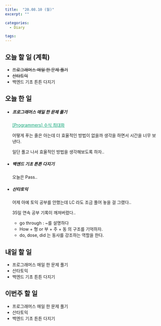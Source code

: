 ```yaml
---
title:  "20.08.10 (월)"
excerpt: ""

categories:
  - Diary

tags:
---
```


## 오늘 할 일 (계획)

- ~~프로그래머스 매일 한 문제 풀기~~
- ~~산타토익~~
- 백엔드 기초 튼튼 다지기

## 오늘 한 일

- ##### 프로그래머스 매일 한 문제 풀기

  <a href="https://nam-ki-bok.github.io/quiz/Quiz_FomulaMax/" style="color:#0FA678">[Programmers] 수식 최대화</a>
  
  어떻게 푸는 줄은 아는데 더 효율적인 방법이 없을까 생각을 하면서 시간을 너무 보낸다.
  
  일단 풀고 나서 효율적인 방법을 생각해보도록 하자..
  
- ##### 백엔드 기초 튼튼 다지기

  오늘은 Pass..

- ##### 산타토익

  어제 아예 토익 공부를 안했는데 LC 라도 조금 풀어 놓을 걸 그랬다..
  
  35일 연속 공부 기록이 깨져버렸다..
  
  - go through : ~를 설명하다
  - How + 형 or 부 + 주 + 동 의 구조를 기억하자.
  - do, dose, did 는 동사를 강조하는 역할을 한다.

## 내일 할 일

- 프로그래머스 매일 한 문제 풀기
- 산타토익
- 백엔드 기초 튼튼 다지기

## 이번주 할 일

- 프로그래머스 매일 한 문제 풀기
- 산타토익
- 백엔드 기초 튼튼 다지기

